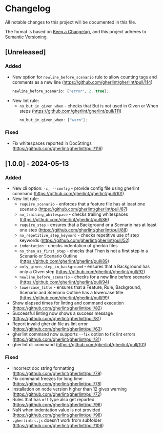 # Changelog

All notable changes to this project will be documented in this file.

The format is based on [Keep a Changelog](https://keepachangelog.com/en/1.0.0/),
and this project adheres to [Semantic Versioning](https://semver.org/spec/v2.0.0.html).

## [Unreleased]

### Added

-   New option for `newline_before_scenario` rule to allow counting tags and comments as a new line (https://github.com/gherlint/gherlint/pull/114)
    ```js
    newline_before_scenario: ["error", 2, true];
    ```
-   New lint rule:
    -   `no_but_in_given_when` - checks that But is not used in Given or When steps (https://github.com/gherlint/gherlint/pull/111)
        ```js
        no_but_in_given_when: ["warn"];
        ```

### Fixed

-   Fix whitespaces reported in DocStrings (https://github.com/gherlint/gherlint/pull/116)

## [1.0.0] - 2024-05-13

### Added

-   New cli option: `-c, --config` - provide config file using gherlint command (https://github.com/gherlint/gherlint/pull/101)
-   New lint rule:
    -   `require_scenario` - enforces that a feature file has at least one scenario (https://github.com/gherlint/gherlint/pull/87)
    -   `no_trailing_whitespace` - checks trailing whitespaces (https://github.com/gherlint/gherlint/pull/86)
    -   `require_step` - ensures that a Background or a Scenario has at least one step (https://github.com/gherlint/gherlint/pull/88)
    -   `no_repetitive_step_keyword` - checks repetitive use of step keywords (https://github.com/gherlint/gherlint/pull/52)
    -   `indentation` - checks indentation of gherkin files
    -   `no_then_as_first_step` - checks that Then is not a first step in a Scenario or Scenario Outline (https://github.com/gherlint/gherlint/pull/89)
    -   `only_given_step_in_background` - ensures that a Background has only a Given step (https://github.com/gherlint/gherlint/pull/92)
    -   `newline_before_scenario` - checks for a new line before scenario (https://github.com/gherlint/gherlint/pull/94)
    -   `lowercase_title` - ensures that a Feature, Rule, Background, Scenario and Scenario Outline has a lowercase title (https://github.com/gherlint/gherlint/pull/99)
-   Show elapsed times for linting and command execution (https://github.com/gherlint/gherlint/pull/82)
-   Successful linting now shows a success message (https://github.com/gherlint/gherlint/pull/81)
-   Report invalid gherkin file as lint error (https://github.com/gherlint/gherlint/pull/63)
-   gherlint command now supports `--fix` option to fix lint errors (https://github.com/gherlint/gherlint/pull/31)
-   gherlint cli command (https://github.com/gherlint/gherlint/pull/101)

### Fixed

-   Incorrect doc string formatting (https://github.com/gherlint/gherlint/pull/79)
-   Fix command freezes for long time (https://github.com/gherlint/gherlint/pull/78)
-   Installation on node version higher than 12 gives warning (https://github.com/gherlint/gherlint/pull/72)
-   Rules that has `off` type also get reported (https://github.com/gherlint/gherlint/pull/96)
-   NaN when indentation value is not provided (https://github.com/gherlint/gherlint/pull/98)
-   `.gherlintrc.js` doesn't work from subfolder (https://github.com/gherlint/gherlint/pull/106)
